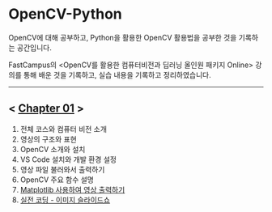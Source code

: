 # OpenCV-Python

OpenCV에 대해 공부하고, Python을 활용한 OpenCV 활용법을 공부한 것을 기록하는 공간입니다.

FastCampus의 <OpenCV를 활용한 컴퓨터비전과 딥러닝 올인원 패키지 Online> 강의를 통해 배운 것을 기록하고, 실습 내용을 기록하고 정리하였습니다.

___

## < <a href="/CH01">Chapter 01</a> >
1. 전체 코스와 컴퓨터 비전 소개
2. 영상의 구조와 표현
3. OpenCV 소개와 설치
4. VS Code 설치와 개발 환경 설정
5. 영상 파일 불러와서 출력하기
6. OpenCV 주요 함수 설명
7. <a href="/CH01/matplot.py">Matplotlib 사용하여 영상 출력하기</a>
8. <a href="/CH01/[Project01]SlideShow.py">실전 코딩 - 이미지 슬라이드쇼</a>
